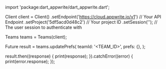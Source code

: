 import 'package:dart_appwrite/dart_appwrite.dart';

Client client = Client()
  .setEndpoint('https://cloud.appwrite.io/v1') // Your API Endpoint
  .setProject('5df5acd0d48c2') // Your project ID
  .setSession(''); // The user session to authenticate with

Teams teams = Teams(client);

Future result = teams.updatePrefs(
  teamId: '<TEAM_ID>',
  prefs: {},
);

result.then((response) {
  print(response);
}).catchError((error) {
  print(error.response);
});
